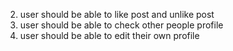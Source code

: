 
2. user should be able to like post and unlike post
3. user should be able to check other people profile
4. user should be able to edit their own profile
